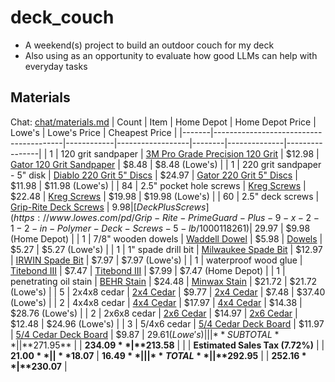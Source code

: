 # deck_couch
- A weekend(s) project to build an outdoor couch for my deck
- Also using as an opportunity to evaluate how good LLMs can help with everyday tasks


## Materials
Chat: [chat/materials.md](chat/materials.md)
| Count | Item                                   | Home Depot | Home Depot Price | Lowe's | Lowe's Price | Cheapest Price |
|-------|----------------------------------------|------------|------------------|--------|--------------|----------------|
| 1     | 120 grit sandpaper | [3M Pro Grade Precision 120 Grit](https://www.homedepot.com/p/3M-Pro-Grade-Precision-9-in-x-11-in-120-Grit-Finer-Angled-Sheets-5-Pack-2601205P-CC/205111614) | $12.98 | [Gator 120 Grit Sandpaper](https://www.lowes.com/pd/Gator-5-Pack-9-in-W-x-11-in-L-120-Grit-Sanding-Sheet-Sandpaper/1097859) | $8.48 | $8.48 (Lowe's) |
| 1     | 220 grit sandpaper - 5" disk | [Diablo 220 Grit 5" Discs](https://www.homedepot.com/p/Diablo-5-in-220-Grit-Sanding-Disc-with-Hook-and-Lock-Backing-50-Pack-DCD050220H50G/202830999) | $24.97 | [Gator 220 Grit 5" Discs](https://www.lowes.com/pd/Gator-220-Grit-5-in-Disc-Sander-Sandpaper-25-Pack/50185730) | $11.98 | $11.98 (Lowe's) |
| 84    | 2.5" pocket hole screws | [Kreg Screws](https://www.homedepot.com/p/Kreg-2-1-2-in-Coarse-Washer-Head-Pocket-Hole-Screws-100-Count-SML-C250-100/202502273) | $22.48 | [Kreg Screws](https://www.lowes.com/pd/Kreg-2-1-2-in-Coarse-Thread-Steel-Interior-Pocket-Hole-Screws-100-Pack/3380096) | $19.98 | $19.98 (Lowe's) |
| 60    | 2.5" deck screws | [Grip-Rite Deck Screws](https://www.homedepot.com/p/Grip-Rite-9-x-2-1-2-in-Star-Drive-Dual-Flat-Head-Construction-Screws-1-lb-Box-212GCS1/205836916) | $9.98 | [Deck Plus Screws](https://www.lowes.com/pd/Grip-Rite-PrimeGuard-Plus-9-x-2-1-2-in-Polymer-Deck-Screws-5-lb/1000118261) | ~$29.97 | $9.98 (Home Depot) |
| 1     | 7/8" wooden dowels | [Waddell Dowel](https://www.homedepot.com/p/Waddell-7-8-in-x-48-in-Hardwood-Round-Dowel-8308U/100536683) | $5.98 | [Dowels](https://www.lowes.com/pd/7-8-in-x-48-in-Dowel-Rod/3133057) | $5.27 | $5.27 (Lowe's) |
| 1     | 1" spade drill bit | [Milwaukee Spade Bit](https://www.homedepot.com/p/Milwaukee-1-in-Shockwave-Spade-Bit-48-34-5104/202256254) | $12.97 | [IRWIN Spade Bit](https://www.lowes.com/pd/IRWIN-1-in-Spade-Drill-Bit/3133205) | $7.97 | $7.97 (Lowe's) |
| 1     | waterproof wood glue | [Titebond III](https://www.homedepot.com/p/Titebond-III-16-oz-Ultimate-Wood-Glue-1414/100529427) | $7.47 | [Titebond III](https://www.lowes.com/pd/Titebond-III-Ultimate-16-fl-oz-Polyurethane-Wood-Adhesive/3379880) | $7.99 | $7.47 (Home Depot) |
| 1     | penetrating oil stain | [BEHR Stain](https://www.homedepot.com/p/BEHR-Premium-1-qt-SC-129-Chocolate-Semi-Transparent-Waterproofing-Exterior-Wood-Stain-and-Sealer-507701/203939688) | $24.48 | [Minwax Stain](https://www.lowes.com/pd/Minwax-Wood-Finish-Dark-Walnut-Oil-Based-Penetrating-Wood-Stain-1-Quart/3133151) | $21.72 | $21.72 (Lowe's) |
| 5     | 2x4x8 cedar | [2x4 Cedar](https://www.homedepot.com/p/2-in-x-4-in-x-8-ft-2-and-Better-Kiln-Dried-Cedar-Lumber-286683/206972771) | $9.77 | [2x4 Cedar](https://www.lowes.com/pd/Common-2-in-x-4-in-x-8-ft-Actual-1-5-in-x-3-5-in-x-8-ft-Cedar-Board/1000169277) | $7.48 | $37.40 (Lowe's) |
| 2     | 4x4x8 cedar | [4x4 Cedar](https://www.homedepot.com/p/4-in-x-4-in-x-8-ft-Cedar-Lumber-Post-18702-08/202017149) | $17.97 | [4x4 Cedar](https://www.lowes.com/pd/Common-4-in-x-4-in-x-8-ft-Actual-3-56-in-x-3-56-in-x-8-ft-Cedar-Lumber/1000120659) | $14.38 | $28.76 (Lowe's) |
| 2     | 2x6x8 cedar | [2x6 Cedar](https://www.homedepot.com/p/2-in-x-6-in-x-8-ft-2-and-Better-Kiln-Dried-Cedar-Lumber-286676/206972741) | $14.97 | [2x6 Cedar](https://www.lowes.com/pd/Common-2-in-x-6-in-x-8-ft-Actual-1-5-in-x-5-5-in-x-8-ft-Cedar-Board/1000169227) | $12.48 | $24.96 (Lowe's) |
| 3     | 5/4x6 cedar | [5/4 Cedar Deck Board](https://www.homedepot.com/p/5-4-in-x-6-in-x-8-ft-Premium-Cedar-Deck-Board-1710343/204617117) | $11.97 | [5/4 Cedar Deck Board](https://www.lowes.com/pd/Common-5-4-in-x-6-in-x-8-ft-Actual-1-in-x-5-5-in-x-8-ft-Cedar-Deck-Board/1000093189) | $9.87 | $29.61 (Lowe's) |
|       | **SUBTOTAL** | | **$271.95** | | **$234.09** | **$213.58** |
|       | **Estimated Sales Tax (7.72%)** | | **$21.00** | | **$18.07** | **$16.49** |
|       | **TOTAL** | | **$292.95** | | **$252.16** | **$230.07** |
